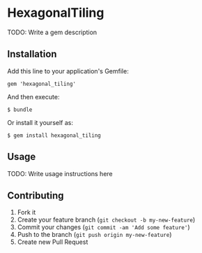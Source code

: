 # HexagonalTiling

TODO: Write a gem description

## Installation

Add this line to your application's Gemfile:

    gem 'hexagonal_tiling'

And then execute:

    $ bundle

Or install it yourself as:

    $ gem install hexagonal_tiling

## Usage

TODO: Write usage instructions here

## Contributing

1. Fork it
2. Create your feature branch (`git checkout -b my-new-feature`)
3. Commit your changes (`git commit -am 'Add some feature'`)
4. Push to the branch (`git push origin my-new-feature`)
5. Create new Pull Request
